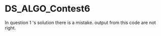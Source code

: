 # DS_ALGO_Contest6
In question 1 's solution there is a mistake. 
output from this code are not right.
